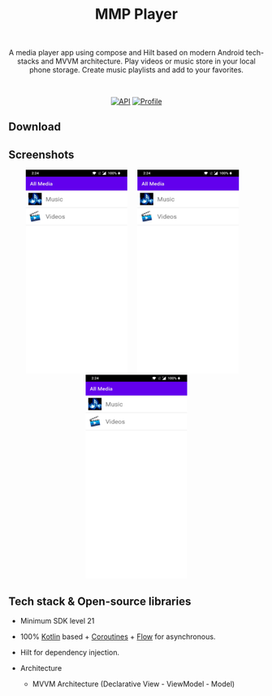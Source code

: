 
<h1 align="center">MMP Player</h1></br>
<p align="center">  
A media player app using compose and Hilt based on modern Android tech-stacks and MVVM architecture. Play videos or music store in your local phone storage. Create music playlists and add to your favorites.
</p>
</br>

<p align="center">
  <a href="https://android-arsenal.com/api?level=21"><img alt="API" src="https://img.shields.io/badge/API-21%2B-brightgreen.svg?style=flat"/></a>
  <a href="https://github.com/Yashraj254"><img alt="Profile" src="https://img.shields.io/badge/Github-Yashraj-green?&logo=github"/></a> 
 
</p>

## Download


## Screenshots
<p align="center">
<img src="previews/Screenshot_20221008-142431.jpg" width="200" height = "400">&nbsp;&nbsp;&nbsp;&nbsp;
<img src="previews/Screenshot_20221008-142431.jpg" width="200" height = "400">&nbsp;&nbsp;&nbsp;&nbsp;
<img src="previews/Screenshot_20221008-142431.jpg" width="200" height = "400">
</p>

## Tech stack & Open-source libraries
- Minimum SDK level 21
- 100% [Kotlin](https://kotlinlang.org/) based + [Coroutines](https://github.com/Kotlin/kotlinx.coroutines) + [Flow](https://kotlin.github.io/kotlinx.coroutines/kotlinx-coroutines-core/kotlinx.coroutines.flow/) for asynchronous.
- Hilt for dependency injection.

- Architecture
  - MVVM Architecture (Declarative View - ViewModel - Model)
